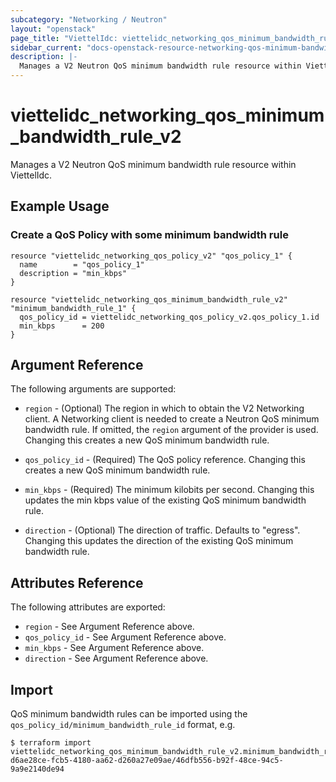 ```yaml
---
subcategory: "Networking / Neutron"
layout: "openstack"
page_title: "ViettelIdc: viettelidc_networking_qos_minimum_bandwidth_rule_v2"
sidebar_current: "docs-openstack-resource-networking-qos-minimum-bandwidth-rule-v2"
description: |-
  Manages a V2 Neutron QoS minimum bandwidth rule resource within ViettelIdc.
---
```


# viettelidc\_networking\_qos\_minimum\_bandwidth\_rule\_v2

Manages a V2 Neutron QoS minimum bandwidth rule resource within ViettelIdc.

## Example Usage

### Create a QoS Policy with some minimum bandwidth rule

```hcl
resource "viettelidc_networking_qos_policy_v2" "qos_policy_1" {
  name        = "qos_policy_1"
  description = "min_kbps"
}

resource "viettelidc_networking_qos_minimum_bandwidth_rule_v2" "minimum_bandwidth_rule_1" {
  qos_policy_id = viettelidc_networking_qos_policy_v2.qos_policy_1.id
  min_kbps      = 200
}
```

## Argument Reference

The following arguments are supported:

* `region` - (Optional) The region in which to obtain the V2 Networking client.
    A Networking client is needed to create a Neutron QoS minimum bandwidth rule. If omitted, the
    `region` argument of the provider is used. Changing this creates a new QoS minimum bandwidth rule.
    
* `qos_policy_id` - (Required) The QoS policy reference. Changing this creates a new QoS minimum bandwidth rule.
   
* `min_kbps` - (Required) The minimum kilobits per second. Changing this updates the min kbps value of the existing
    QoS minimum bandwidth rule.

* `direction` - (Optional) The direction of traffic. Defaults to "egress". Changing this updates the direction of the
    existing QoS minimum bandwidth rule.
    
## Attributes Reference

The following attributes are exported:

* `region` - See Argument Reference above.
* `qos_policy_id` - See Argument Reference above.
* `min_kbps` - See Argument Reference above.
* `direction` - See Argument Reference above.

## Import

QoS minimum bandwidth rules can be imported using the `qos_policy_id/minimum_bandwidth_rule_id` format, e.g.

```
$ terraform import viettelidc_networking_qos_minimum_bandwidth_rule_v2.minimum_bandwidth_rule_1 d6ae28ce-fcb5-4180-aa62-d260a27e09ae/46dfb556-b92f-48ce-94c5-9a9e2140de94
```